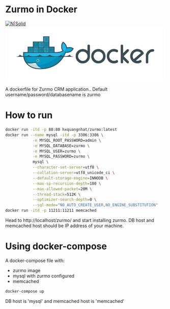 # Zurmo in Docker
[![N|Solid](http://zurmo.org/wp-content/themes/Zurmo/images/Zurmo-logo.png)](https://www.zurmo.org)
[![N|Solid](https://github.com/docker/docker/raw/master/docs/static_files/docker-logo-compressed.png)](https://www.docker.com)


A dockerfile for Zurmo CRM application..
Default username/password/databasename is zurmo
# How to run
```bash
docker run -itd -p 80:80 hxquangnhat/zurmo:latest
docker run --name mysql -itd -p 3306:3306 \
            -e MYSQL_ROOT_PASSWORD=admin \
            -e MYSQL_DATABASE=zurmo \
            -e MYSQL_USER=zurmo \
            -e MYSQL_PASSWORD=zurmo \
            mysql \
            --character-set-server=utf8 \
            --collation-server=utf8_unicode_ci \
            --default-storage-engine=INNODB \
            --max-sp-recursion-depth=100 \
            --max-allowed-packet=20M \
            --thread-stack=512K \
            --optimizer-search-depth=0 \
            --sql-mode="NO_AUTO_CREATE_USER,NO_ENGINE_SUBSTITUTION"
docker run -itd -p 11211:11211 memcached
```
Head to http://localhost/zurmo/ and start installing zurmo. DB host and memcached host should be IP address of your machine.
# Using docker-compose
A docker-compose file with:
- zurmo image
- mysql with zurmo configured
- memcached
```bash
docker-compose up
```
DB host is 'mysql' and memcached host is 'memcached'

